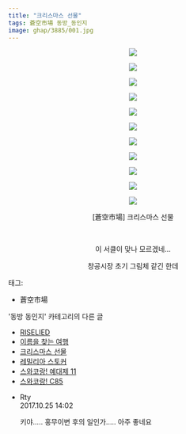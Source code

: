 ```yaml
---
title: "크리스마스 선물"
tags: 蒼空市場 동방_동인지
image: ghap/3885/001.jpg
---
```

<div class="article">
<p style="text-align: center; clear: none; float: none;"><img src="{{ site.nasurl }}/ghap/3885/001.jpg"/></p>
<p style="text-align: center; clear: none; float: none;"><img src="{{ site.nasurl }}/ghap/3885/002.jpg"/></p>
<p style="text-align: center; clear: none; float: none;"><img src="{{ site.nasurl }}/ghap/3885/003.jpg"/></p>
<p style="text-align: center; clear: none; float: none;"><img src="{{ site.nasurl }}/ghap/3885/004.jpg"/></p>
<p style="text-align: center; clear: none; float: none;"><img src="{{ site.nasurl }}/ghap/3885/005.jpg"/></p>
<p style="text-align: center; clear: none; float: none;"><img src="{{ site.nasurl }}/ghap/3885/006.jpg"/></p>
<p style="text-align: center; clear: none; float: none;"><img src="{{ site.nasurl }}/ghap/3885/007.jpg"/></p>
<p style="text-align: center; clear: none; float: none;"><img src="{{ site.nasurl }}/ghap/3885/008.jpg"/></p>
<p style="text-align: center; clear: none; float: none;"><img src="{{ site.nasurl }}/ghap/3885/009.jpg"/></p>
<p style="text-align: center; clear: none; float: none;"><img src="{{ site.nasurl }}/ghap/3885/010.jpg"/></p>
<p style="text-align: center; clear: none; float: none;"><img src="{{ site.nasurl }}/ghap/3885/011.jpg"/></p>
<p style="text-align: center; clear: none; float: none;">[蒼空市場] 크리스마스 선물</p>
<p style="text-align: center; clear: none; float: none;"><br/></p>
<p style="text-align: center; clear: none; float: none;">이 서클이 맞나 모르겠네...</p>
<p style="text-align: center; clear: none; float: none;">창공시장 초기 그림체 같긴 한데</p>
</div><div class="tagTrail">
<p>태그: </p>
<ul>
<li>蒼空市場</li>
</ul>
</div><div class="another">
<p>'동방 동인지' 카테고리의 다른 글</p>
<ul>
<li><a href="/2017-10-22-ghap_3887">RISELIED</a></li>
<li><a href="/2017-10-22-ghap_3886">이름을 찾는 여행</a></li>
<li><a href="/2017-10-22-ghap_3885">크리스마스 선물</a></li>
<li><a href="/2017-10-22-ghap_3884">레밀리아 스토커</a></li>
<li><a href="/2017-10-19-ghap_3880">스와코랑! 예대제 11</a></li>
<li><a href="/2017-10-19-ghap_3879">스와코랑! C85</a></li>
</ul>
</div><div class="cb_module cb_fluid">
<div class="cb_wrt cb_profile">
<div class="comment">
<ul>
<li class="cb_thumb_off" id="comment15114141">
<div class="cb_comment_area">
<div class="cb_info_area">
<div class="cb_section">
<span class="cb_nick_name">Rty</span>
</div>
<div class="cb_section">
<span class="cb_date">2017.10.25 14:02 </span>
</div>
</div>
<div class="cb_dsc_comment">
<p class="cb_dsc">
											키야..... 홍무이변 후의 일인가..... 아주 좋네요
										</p>
</div>
</div></li>
</ul>
</div>
</div><!-- commentList close -->
</div>